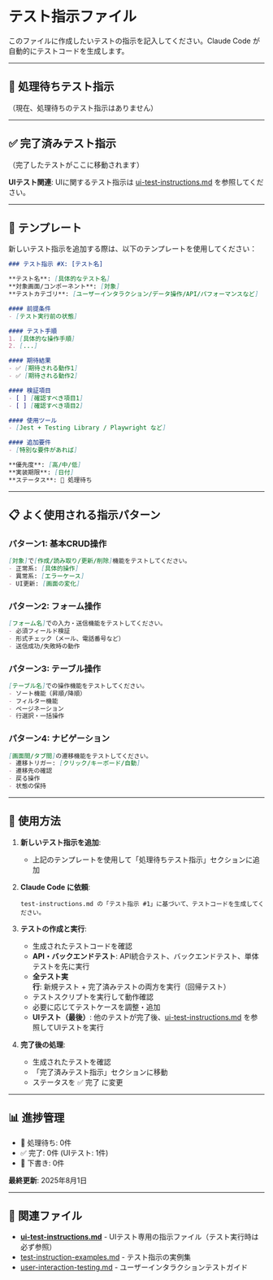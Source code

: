 # テスト指示ファイル

このファイルに作成したいテストの指示を記入してください。Claude Code が自動的にテストコードを生成します。

---

## 🔄 処理待ちテスト指示

（現在、処理待ちのテスト指示はありません）

---

## ✅ 完了済みテスト指示

（完了したテストがここに移動されます）

**UIテスト関連**: UIに関するテスト指示は [ui-test-instructions.md](./ui-test-instructions.md) を参照してください。

---

## 📝 テンプレート

新しいテスト指示を追加する際は、以下のテンプレートを使用してください：

```markdown
### テスト指示 #X: [テスト名]

**テスト名**: [具体的なテスト名]  
**対象画面/コンポーネント**: [対象]  
**テストカテゴリ**: [ユーザーインタラクション/データ操作/API/パフォーマンスなど]

#### 前提条件
- [テスト実行前の状態]

#### テスト手順
1. [具体的な操作手順]
2. [...]

#### 期待結果
- ✅ [期待される動作1]
- ✅ [期待される動作2]

#### 検証項目
- [ ] [確認すべき項目1]
- [ ] [確認すべき項目2]

#### 使用ツール
- [Jest + Testing Library / Playwright など]

#### 追加要件
- [特別な要件があれば]

**優先度**: [高/中/低]  
**実装期限**: [日付]  
**ステータス**: 🔄 処理待ち
```

---

## 📋 よく使用される指示パターン

### パターン1: 基本CRUD操作
```markdown
[対象]で[作成/読み取り/更新/削除]機能をテストしてください。
- 正常系: [具体的操作]
- 異常系: [エラーケース]
- UI更新: [画面の変化]
```

### パターン2: フォーム操作
```markdown
[フォーム名]での入力・送信機能をテストしてください。
- 必須フィールド検証
- 形式チェック（メール、電話番号など）
- 送信成功/失敗時の動作
```

### パターン3: テーブル操作
```markdown
[テーブル名]での操作機能をテストしてください。
- ソート機能（昇順/降順）
- フィルター機能
- ページネーション
- 行選択・一括操作
```

### パターン4: ナビゲーション
```markdown
[画面間/タブ間]の遷移機能をテストしてください。
- 遷移トリガー: [クリック/キーボード/自動]
- 遷移先の確認
- 戻る操作
- 状態の保持
```

---

## 🚀 使用方法

1. **新しいテスト指示を追加**:
   - 上記のテンプレートを使用して「処理待ちテスト指示」セクションに追加

2. **Claude Code に依頼**:
   ```
   test-instructions.md の「テスト指示 #1」に基づいて、テストコードを生成してください。
   ```

3. **テストの作成と実行**:
   - 生成されたテストコードを確認
   - **API・バックエンドテスト**: API統合テスト、バックエンドテスト、単体テストを先に実行
   - **全テスト実行**: 新規テスト + 完了済みテストの両方を実行（回帰テスト）
   - テストスクリプトを実行して動作確認
   - 必要に応じてテストケースを調整・追加
   - **UIテスト（最後）**: 他のテストが完了後、[ui-test-instructions.md](./ui-test-instructions.md) を参照してUIテストを実行

4. **完了後の処理**:
   - 生成されたテストを確認
   - 「完了済みテスト指示」セクションに移動
   - ステータスを ✅ 完了 に変更

---

## 📊 進捗管理

- 🔄 処理待ち: 0件
- ✅ 完了: 0件 (UIテスト: 1件)
- 📝 下書き: 0件

**最終更新**: 2025年8月1日

---

## 🔗 関連ファイル

- **[ui-test-instructions.md](./ui-test-instructions.md)** - UIテスト専用の指示ファイル（テスト実行時は必ず参照）
- [test-instruction-examples.md](./app/frontend/src/tests/test-instruction-examples.md) - テスト指示の実例集
- [user-interaction-testing.md](./user-interaction-testing.md) - ユーザーインタラクションテストガイド